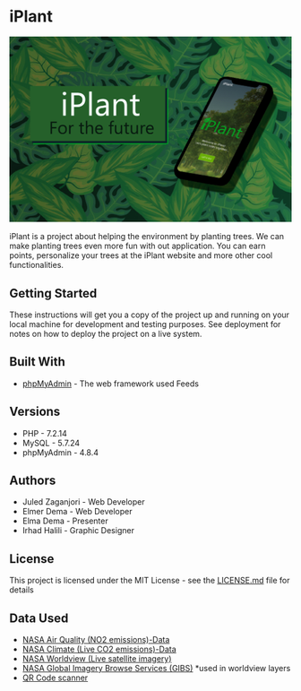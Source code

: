 # iPlant
![intro.jpg not loaded](https://github.com/0Shark/iplant/blob/main/imgs/intro.jpg?raw=true)

iPlant is a project about helping the environment by planting trees. We can make planting trees even more fun with out application. You can earn points, personalize your trees at the iPlant website and more other cool functionalities. 

## Getting Started

These instructions will get you a copy of the project up and running on your local machine for development and testing purposes. See deployment for notes on how to deploy the project on a live system.

## Built With

* [phpMyAdmin](https://www.phpmyadmin.net/) - The web framework used
Feeds

## Versions

* PHP - 7.2.14
* MySQL - 5.7.24
* phpMyAdmin - 4.8.4

## Authors

* Juled Zaganjori - Web Developer 
* Elmer Dema - Web Developer
* Elma Dema - Presenter
* Irhad Halili - Graphic Designer

## License

This project is licensed under the MIT License - see the [LICENSE.md](LICENSE.md) file for details

## Data Used

* [NASA Air Quality (NO2 emissions)-Data](https://airquality.gsfc.nasa.gov/)
* [NASA Climate (Live CO2 emissions)-Data](https://climate.nasa.gov/)
* [NASA Worldview (Live satellite imagery)](https://worldview.earthdata.nasa.gov/)
* [NASA Global Imagery Browse Services (GIBS)](https://wiki.earthdata.nasa.gov/display/GIBS/GIBS+Available+Imagery+Products#expand-CarbonDioxide4Products) *used in worldview layers
* [QR Code scanner](https://github.com/schmich/instascan)
